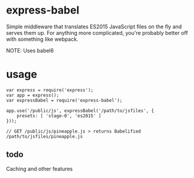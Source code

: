 # express-babel

Simple middleware that translates ES2015 JavaScript files on the fly and serves them up. For anything more complicated, you're probably better off with something like webpack.

NOTE: Uses babel6

# usage

```
var express = require('express');
var app = express();
var expressBabel = require('express-babel');

app.use('/public/js', expressBabel('/path/to/jsfiles', { 
	presets: [ 'stage-0', 'es2015' ]
}));

// GET /public/js/pineapple.js > returns Babelified /path/to/jsfiles/pineapple.js
```

## todo

Caching and other features
